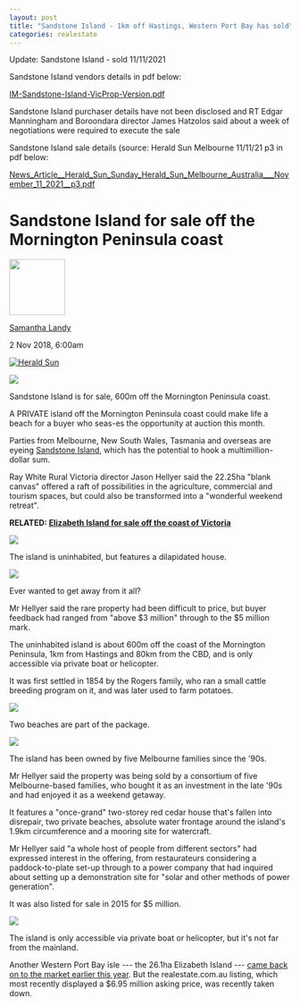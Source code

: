 ```yaml
---
layout: post
title: "Sandstone Island - 1km off Hastings, Western Port Bay has sold"
categories: realestate
---
```


Update: Sandstone Island - sold 11/11/2021

Sandstone Island vendors details in pdf below:  

<a href="/rockycape2/assets/IM-Sandstone-Island-VicProp-Version.pdf" target="_blank">IM-Sandstone-Island-VicProp-Version.pdf</a> 

Sandstone Island purchaser details have not been disclosed and RT Edgar Manningham and Boroondara director James Hatzolos said about a week of negotiations were required to execute the sale 

Sandstone Island sale details (source: Herald Sun Melbourne 11/11/21 p3 in pdf below:

<a href="/rockycape2/assets/News_Article__Herald_Sun_Sunday_Herald_Sun_Melbourne_Australia___November_11_2021__p3.pdf  " target="_blank">News_Article__Herald_Sun_Sunday_Herald_Sun_Melbourne_Australia___November_11_2021__p3.pdf  </a> 


Sandstone Island for sale off the Mornington Peninsula coast
============================================================

<img src="https://www.realestate.com.au/blog/images/2464x2545-fit,progressive/2019/01/16153819/CHP_Export_175655793_Herald-Sun-realestate-reporter-Samantha-Landy.-Picture-Josie-Hayden1.jpg" width="100" height="100">

[Samantha Landy](https://www.realestate.com.au/news/author/samantha-landy/)

2 Nov 2018, 6:00am

[![Herald Sun](https://www.realestate.com.au/news/wp-content/themes/REA/library/images/news/herald-sun.svg)](http://heraldsun.com.au/ "Return to Herald Sun")

![](https://www.realestate.com.au/blog/images/726x408-fit,progressive/2018/11/02060018/capi_38b8c062e891836de95096bb8fb6e282_d2d23018c151eafb9a1cd68fcbaf18a3.jpeg)

Sandstone Island is for sale, 600m off the Mornington Peninsula coast.

A PRIVATE island off the Mornington Peninsula coast could make life a beach for a buyer who seas-es the opportunity at auction this month.

Parties from Melbourne, New South Wales, Tasmania and overseas are eyeing [Sandstone Island](https://www.realestate.com.au/property-lifestyle-vic-bittern-7993690), which has the potential to hook a multimillion-dollar sum.

Ray White Rural Victoria director Jason Hellyer said the 22.25ha "blank canvas" offered a raft of possibilities in the agriculture, commercial and tourism spaces, but could also be transformed into a "wonderful weekend retreat".

**RELATED: [Elizabeth Island for sale off the coast of Victoria\
](https://www.realestate.com.au/news/elizabeth-island-for-sale-off-the-coast-of-victoria/?rsf=syn:news:nca:hs:socref)**

![](https://www.realestate.com.au/blog/images/762x429-fit,progressive/2018/11/02060004/capi_38b8c062e891836de95096bb8fb6e282_fdc6f22842f1467037a2ed7303cf4bc5.jpeg)

The island is uninhabited, but features a dilapidated house.

![](https://www.realestate.com.au/blog/images/762x429-fit,progressive/2018/11/02060006/capi_38b8c062e891836de95096bb8fb6e282_05f0a2fc8afa8066dc951e2ff18f962c.jpeg)

Ever wanted to get away from it all?

Mr Hellyer said the rare property had been difficult to price, but buyer feedback had ranged from "above $3 million" through to the $5 million mark.

The uninhabited island is about 600m off the coast of the Mornington Peninsula, 1km from Hastings and 80km from the CBD, and is only accessible via private boat or helicopter.

It was first settled in 1854 by the Rogers family, who ran a small cattle breeding program on it, and was later used to farm potatoes.

![](https://www.realestate.com.au/blog/images/762x429-fit,progressive/2018/11/02060008/capi_38b8c062e891836de95096bb8fb6e282_03ae3ddecee6fa1bcaa583f0d4c5c25f.jpeg)

Two beaches are part of the package.

![](https://www.realestate.com.au/blog/images/762x429-fit,progressive/2018/11/02060010/capi_38b8c062e891836de95096bb8fb6e282_5ada1797a92978a01563e7ba13904d34.jpeg)

The island has been owned by five Melbourne families since the '90s.

Mr Hellyer said the property was being sold by a consortium of five Melbourne-based families, who bought it as an investment in the late '90s and had enjoyed it as a weekend getaway.

It features a "once-grand" two-storey red cedar house that's fallen into disrepair, two private beaches, absolute water frontage around the island's 1.9km circumference and a mooring site for watercraft.

Mr Hellyer said "a whole host of people from different sectors" had expressed interest in the offering, from restaurateurs considering a paddock-to-plate set-up through to a power company that had inquired about setting up a demonstration site for "solar and other methods of power generation".

It was also listed for sale in 2015 for $5 million.

![](https://www.realestate.com.au/blog/images/762x429-fit,progressive/2018/11/02060013/capi_38b8c062e891836de95096bb8fb6e282_38f574f010ca4fb638004e9c3649eab4.jpeg)

The island is only accessible via private boat or helicopter, but it's not far from the mainland.

Another Western Port Bay isle --- the 26.1ha Elizabeth Island --- [came back on to the market earlier this year](https://www.realestate.com.au/news/elizabeth-island-for-sale-off-the-coast-of-victoria/?rsf=syn:news:nca:hs:spa). But the realestate.com.au listing, which most recently displayed a $6.95 million asking price, was recently taken down.
